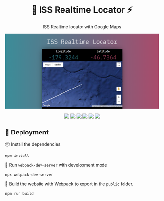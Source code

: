 <h1 align="center">📡 ISS Realtime Locator ⚡</h1>

<p align="center">
  ISS Realtime locator with Google Maps
</p>

<p align="center">
  <img src="./.github/screenshot.png" />
</p>

<p align="center">
  <img src="https://img.shields.io/static/v1?label=NodeJS&message=v11.14.0&color=339933&logo=node.js" />
  <img src="https://img.shields.io/static/v1?label=React&message=v16.13&color=61DAFB&logo=react" />
  <img src="https://img.shields.io/static/v1?label=Webpack&message=v4&color=00afdb&logo=webpack" />
  <img src="https://img.shields.io/static/v1?label=Babel&message=v7.x&color=yellow&logo=babel" />
  <img src="https://img.shields.io/static/v1?label=Sass&message=v1.26&color=ff54d4&logo=sass" />
  <img src="https://img.shields.io/static/v1?label=Google%20Maps%20API&message=via%20CDN&color=4285F4&logo=google-maps" />
</p>

## 🚀 Deployment
📦 Install the dependencies
```bash
npm install
```
🌙 Run `webpack-dev-server` with development mode
```bash
npx webpack-dev-server
```

👷 Build the website with Webpack to export in the `public` folder.

```bash
npm run build
```

